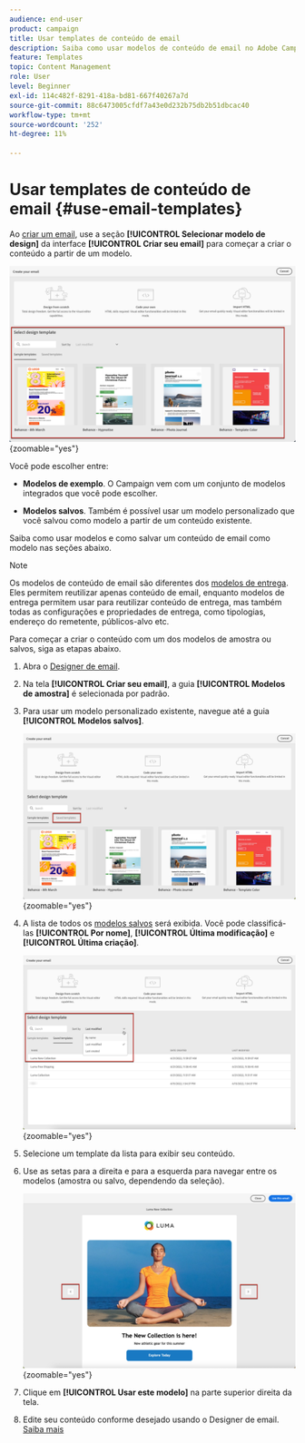 ```yaml
---
audience: end-user
product: campaign
title: Usar templates de conteúdo de email
description: Saiba como usar modelos de conteúdo de email no Adobe Campaign
feature: Templates
topic: Content Management
role: User
level: Beginner
exl-id: 114c482f-8291-418a-bd81-667f40267a7d
source-git-commit: 88c6473005cfdf7a43e0d232b75db2b51dbcac40
workflow-type: tm+mt
source-wordcount: '252'
ht-degree: 11%

---
```


# Usar templates de conteúdo de email {#use-email-templates}

Ao [criar um email](../email/create-email.md), use a seção **[!UICONTROL Selecionar modelo de design]** da interface **[!UICONTROL Criar seu email]** para começar a criar o conteúdo a partir de um modelo.

![](assets/email_designer-templates.png){zoomable="yes"}

Você pode escolher entre:

* **Modelos de exemplo**. O Campaign vem com um conjunto de modelos integrados que você pode escolher.

* **Modelos salvos**. Também é possível usar um modelo personalizado que você salvou como modelo a partir de um conteúdo existente.

Saiba como usar modelos e como salvar um conteúdo de email como modelo nas seções abaixo.

>[!NOTE]
>
>Os modelos de conteúdo de email são diferentes dos [modelos de entrega](../msg/delivery-template.md). Eles permitem reutilizar apenas conteúdo de email, enquanto modelos de entrega permitem usar para reutilizar conteúdo de entrega, mas também todas as configurações e propriedades de entrega, como tipologias, endereço do remetente, públicos-alvo etc.

Para começar a criar o conteúdo com um dos modelos de amostra ou salvos, siga as etapas abaixo.

1. Abra o [Designer de email](create-email-content.md).

1. Na tela **[!UICONTROL Criar seu email]**, a guia **[!UICONTROL Modelos de amostra]** é selecionada por padrão.

1. Para usar um modelo personalizado existente, navegue até a guia **[!UICONTROL Modelos salvos]**.

   ![](assets/email_designer-saved-templates-tab.png){zoomable="yes"}

1. A lista de todos os [modelos salvos](#save-as-template) será exibida. Você pode classificá-las **[!UICONTROL Por nome]**, **[!UICONTROL Última modificação]** e **[!UICONTROL Última criação]**.

   ![](assets/email_designer-saved-templates.png){zoomable="yes"}

1. Selecione um template da lista para exibir seu conteúdo.

1. Use as setas para a direita e para a esquerda para navegar entre os modelos (amostra ou salvo, dependendo da seleção).

   ![](assets/email_designer-saved-templates-navigate.png){zoomable="yes"}

1. Clique em **[!UICONTROL Usar este modelo]** na parte superior direita da tela.

1. Edite seu conteúdo conforme desejado usando o Designer de email. [Saiba mais](create-email-content.md)

